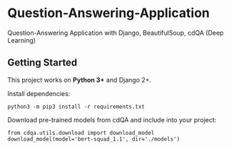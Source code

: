 # Question-Answering-Application
Question-Answering Application with Django, BeautifulSoup, cdQA (Deep Learning)

## Getting Started

This project works on **Python 3+** and Django 2+.

Install dependencies:

```
python3 -m pip3 install -r requirements.txt
```

Download pre-trained models from cdQA and include into your project:

```
from cdqa.utils.download import download_model
download_model(model='bert-squad_1.1', dir='./models')
```


